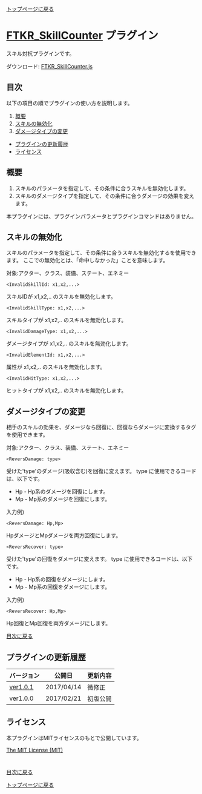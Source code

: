 [トップページに戻る](README.ja.md)

# [FTKR_SkillCounter](FTKR_SkillCounter.js) プラグイン

スキル対抗プラグインです。

ダウンロード: [FTKR_SkillCounter.js](https://raw.githubusercontent.com/futokoro/RPGMaker/master/FTKR_SkillCounter.js)

## 目次

以下の項目の順でプラグインの使い方を説明します。
1. [概要](#概要)
2. [スキルの無効化](#スキルの無効化)
3. [ダメージタイプの変更](#ダメージタイプの変更)
* [プラグインの更新履歴](#プラグインの更新履歴)
* [ライセンス](#ライセンス)

## 概要

1. スキルのパラメータを指定して、その条件に合うスキルを無効化します。
2. スキルのダメージタイプを指定して、その条件に合うダメージの効果を変えます。

本プラグインには、プラグインパラメータとプラグインコマンドはありません。

## スキルの無効化

スキルのパラメータを指定して、その条件に合うスキルを無効化するを使用できます。
ここでの無効化とは、「命中しなかった」ことを意味します。

対象:アクター、クラス、装備、ステート、エネミー
```
<InvalidSkillId: x1,x2,...>
```
スキルIDが x1,x2,.. のスキルを無効化します。

```
<InvalidSkillType: x1,x2,...>
```
スキルタイプが x1,x2,.. のスキルを無効化します。

```
<InvalidDamageType: x1,x2,...>
```
ダメージタイプが x1,x2,.. のスキルを無効化します。

```
<InvalidElementId: x1,x2,...>
```
属性が x1,x2,.. のスキルを無効化します。

```
<InvalidHitType: x1,x2,...>
```
ヒットタイプが x1,x2,.. のスキルを無効化します。

## ダメージタイプの変更

相手のスキルの効果を、ダメージなら回復に、回復ならダメージに変換するタグを使用できます。

対象:アクター、クラス、装備、ステート、エネミー
```
<ReversDamage: type>
```
受けた'type'のダメージ(吸収含む)を回復に変えます。
type に使用できるコードは、以下です。
* Hp - Hp系のダメージを回復にします。
* Mp - Mp系のダメージを回復にします。

入力例)
```
<ReversDamage: Hp,Mp>
```
 HpダメージとMpダメージを両方回復にします。

```
<ReversRecover: type>
```
受けた'type'の回復をダメージに変えます。
type に使用できるコードは、以下です。
* Hp - Hp系の回復をダメージにします。
* Mp - Mp系の回復をダメージにします。

入力例)
```
<ReversRecover: Hp,Mp>
```
Hp回復とMp回復を両方ダメージにします。

[目次に戻る](#目次)

## プラグインの更新履歴

| バージョン | 公開日 | 更新内容 |
| --- | --- | --- |
| [ver1.0.1](FTKR_SkillCounter.js) | 2017/04/14 | 微修正 |
| ver1.0.0 | 2017/02/21 | 初版公開 |

## ライセンス

本プラグインはMITライセンスのもとで公開しています。

[The MIT License (MIT)](https://opensource.org/licenses/mit-license.php)

#
[目次に戻る](#目次)

[トップページに戻る](README.ja.md)